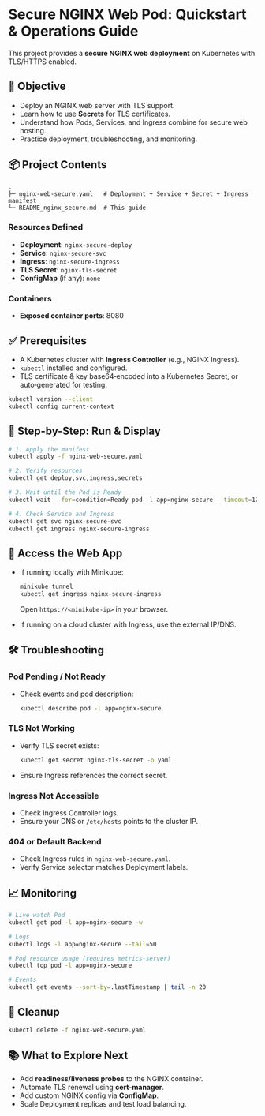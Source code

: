 # Secure NGINX Web Pod: Quickstart & Operations Guide

This project provides a **secure NGINX web deployment** on Kubernetes with TLS/HTTPS enabled.

## 🎯 Objective

- Deploy an NGINX web server with TLS support.
- Learn how to use **Secrets** for TLS certificates.
- Understand how Pods, Services, and Ingress combine for secure web hosting.
- Practice deployment, troubleshooting, and monitoring.

## 📦 Project Contents

```
.
├─ nginx-web-secure.yaml   # Deployment + Service + Secret + Ingress manifest
└─ README_nginx_secure.md  # This guide
```

### Resources Defined

- **Deployment**: `nginx-secure-deploy`
- **Service**: `nginx-secure-svc`
- **Ingress**: `nginx-secure-ingress`
- **TLS Secret**: `nginx-tls-secret`
- **ConfigMap** (if any): `none`

### Containers



- **Exposed container ports**: 8080

## ✅ Prerequisites

- A Kubernetes cluster with **Ingress Controller** (e.g., NGINX Ingress).
- `kubectl` installed and configured.
- TLS certificate & key base64‑encoded into a Kubernetes Secret, or auto‑generated for testing.

```bash
kubectl version --client
kubectl config current-context
```

## 🚀 Step-by-Step: Run & Display

```bash
# 1. Apply the manifest
kubectl apply -f nginx-web-secure.yaml

# 2. Verify resources
kubectl get deploy,svc,ingress,secrets

# 3. Wait until the Pod is Ready
kubectl wait --for=condition=Ready pod -l app=nginx-secure --timeout=120s

# 4. Check Service and Ingress
kubectl get svc nginx-secure-svc
kubectl get ingress nginx-secure-ingress
```

## 🔎 Access the Web App

- If running locally with Minikube:
  ```bash
  minikube tunnel
  kubectl get ingress nginx-secure-ingress
  ```
  Open `https://<minikube-ip>` in your browser.

- If running on a cloud cluster with Ingress, use the external IP/DNS.

## 🛠️ Troubleshooting

### Pod Pending / Not Ready
- Check events and pod description:
  ```bash
  kubectl describe pod -l app=nginx-secure
  ```

### TLS Not Working
- Verify TLS secret exists:
  ```bash
  kubectl get secret nginx-tls-secret -o yaml
  ```
- Ensure Ingress references the correct secret.

### Ingress Not Accessible
- Check Ingress Controller logs.
- Ensure your DNS or `/etc/hosts` points to the cluster IP.

### 404 or Default Backend
- Check Ingress rules in `nginx-web-secure.yaml`.
- Verify Service selector matches Deployment labels.

## 📈 Monitoring

```bash
# Live watch Pod
kubectl get pod -l app=nginx-secure -w

# Logs
kubectl logs -l app=nginx-secure --tail=50

# Pod resource usage (requires metrics-server)
kubectl top pod -l app=nginx-secure

# Events
kubectl get events --sort-by=.lastTimestamp | tail -n 20
```

## 🧹 Cleanup

```bash
kubectl delete -f nginx-web-secure.yaml
```

## 📚 What to Explore Next

- Add **readiness/liveness probes** to the NGINX container.
- Automate TLS renewal using **cert-manager**.
- Add custom NGINX config via **ConfigMap**.
- Scale Deployment replicas and test load balancing.
